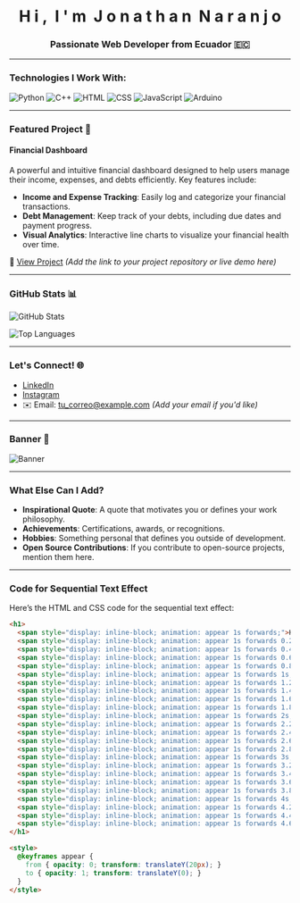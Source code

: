 <h1 align="center">
  <span style="display: inline-block; animation: appear 1s forwards;">H</span>
  <span style="display: inline-block; animation: appear 1s forwards 0.2s;">i</span>
  <span style="display: inline-block; animation: appear 1s forwards 0.4s;">,</span>
  <span style="display: inline-block; animation: appear 1s forwards 0.6s;"> </span>
  <span style="display: inline-block; animation: appear 1s forwards 0.8s;">I</span>
  <span style="display: inline-block; animation: appear 1s forwards 1s;">'</span>
  <span style="display: inline-block; animation: appear 1s forwards 1.2s;">m</span>
  <span style="display: inline-block; animation: appear 1s forwards 1.4s;"> </span>
  <span style="display: inline-block; animation: appear 1s forwards 1.6s;">J</span>
  <span style="display: inline-block; animation: appear 1s forwards 1.8s;">o</span>
  <span style="display: inline-block; animation: appear 1s forwards 2s;">n</span>
  <span style="display: inline-block; animation: appear 1s forwards 2.2s;">a</span>
  <span style="display: inline-block; animation: appear 1s forwards 2.4s;">t</span>
  <span style="display: inline-block; animation: appear 1s forwards 2.6s;">h</span>
  <span style="display: inline-block; animation: appear 1s forwards 2.8s;">a</span>
  <span style="display: inline-block; animation: appear 1s forwards 3s;">n</span>
  <span style="display: inline-block; animation: appear 1s forwards 3.2s;"> </span>
  <span style="display: inline-block; animation: appear 1s forwards 3.4s;">N</span>
  <span style="display: inline-block; animation: appear 1s forwards 3.6s;">a</span>
  <span style="display: inline-block; animation: appear 1s forwards 3.8s;">r</span>
  <span style="display: inline-block; animation: appear 1s forwards 4s;">a</span>
  <span style="display: inline-block; animation: appear 1s forwards 4.2s;">n</span>
  <span style="display: inline-block; animation: appear 1s forwards 4.4s;">j</span>
  <span style="display: inline-block; animation: appear 1s forwards 4.6s;">o</span>
</h1>

<h3 align="center">Passionate Web Developer from Ecuador 🇪🇨</h3>

---

### Technologies I Work With:
![Python](https://img.shields.io/badge/Python-3776AB?style=for-the-badge&logo=python&logoColor=white)
![C++](https://img.shields.io/badge/C%2B%2B-00599C?style=for-the-badge&logo=c%2B%2B&logoColor=white)
![HTML](https://img.shields.io/badge/HTML-E34F26?style=for-the-badge&logo=html5&logoColor=white)
![CSS](https://img.shields.io/badge/CSS-1572B6?style=for-the-badge&logo=css3&logoColor=white)
![JavaScript](https://img.shields.io/badge/JavaScript-F7DF1E?style=for-the-badge&logo=javascript&logoColor=black)
![Arduino](https://img.shields.io/badge/Arduino-00979D?style=for-the-badge&logo=arduino&logoColor=white)

---

### Featured Project 🚀

#### Financial Dashboard
A powerful and intuitive financial dashboard designed to help users manage their income, expenses, and debts efficiently. Key features include:
- **Income and Expense Tracking**: Easily log and categorize your financial transactions.
- **Debt Management**: Keep track of your debts, including due dates and payment progress.
- **Visual Analytics**: Interactive line charts to visualize your financial health over time.

🔗 [View Project](#) *(Add the link to your project repository or live demo here)*

---

### GitHub Stats 📊

![GitHub Stats](https://github-readme-stats.vercel.app/api?username=tu_usuario&show_icons=true&theme=dark)

![Top Languages](https://github-readme-stats.vercel.app/api/top-langs/?username=tu_usuario&layout=compact&theme=dark)

---

### Let's Connect! 🌐

- [LinkedIn](https://www.linkedin.com/in/jonathan-naranjo-/)
- [Instagram](https://www.instagram.com/elvwhu/)
- ✉️ Email: tu_correo@example.com *(Add your email if you'd like)*

---

### Banner 🎨

![Banner](https://via.placeholder.com/1200x300.png?text=Welcome+to+My+GitHub+Profile)

---

### What Else Can I Add?
- **Inspirational Quote**: A quote that motivates you or defines your work philosophy.
- **Achievements**: Certifications, awards, or recognitions.
- **Hobbies**: Something personal that defines you outside of development.
- **Open Source Contributions**: If you contribute to open-source projects, mention them here.

---

### Code for Sequential Text Effect
Here’s the HTML and CSS code for the sequential text effect:

```html
<h1>
  <span style="display: inline-block; animation: appear 1s forwards;">H</span>
  <span style="display: inline-block; animation: appear 1s forwards 0.2s;">i</span>
  <span style="display: inline-block; animation: appear 1s forwards 0.4s;">,</span>
  <span style="display: inline-block; animation: appear 1s forwards 0.6s;"> </span>
  <span style="display: inline-block; animation: appear 1s forwards 0.8s;">I</span>
  <span style="display: inline-block; animation: appear 1s forwards 1s;">'</span>
  <span style="display: inline-block; animation: appear 1s forwards 1.2s;">m</span>
  <span style="display: inline-block; animation: appear 1s forwards 1.4s;"> </span>
  <span style="display: inline-block; animation: appear 1s forwards 1.6s;">J</span>
  <span style="display: inline-block; animation: appear 1s forwards 1.8s;">o</span>
  <span style="display: inline-block; animation: appear 1s forwards 2s;">n</span>
  <span style="display: inline-block; animation: appear 1s forwards 2.2s;">a</span>
  <span style="display: inline-block; animation: appear 1s forwards 2.4s;">t</span>
  <span style="display: inline-block; animation: appear 1s forwards 2.6s;">h</span>
  <span style="display: inline-block; animation: appear 1s forwards 2.8s;">a</span>
  <span style="display: inline-block; animation: appear 1s forwards 3s;">n</span>
  <span style="display: inline-block; animation: appear 1s forwards 3.2s;"> </span>
  <span style="display: inline-block; animation: appear 1s forwards 3.4s;">N</span>
  <span style="display: inline-block; animation: appear 1s forwards 3.6s;">a</span>
  <span style="display: inline-block; animation: appear 1s forwards 3.8s;">r</span>
  <span style="display: inline-block; animation: appear 1s forwards 4s;">a</span>
  <span style="display: inline-block; animation: appear 1s forwards 4.2s;">n</span>
  <span style="display: inline-block; animation: appear 1s forwards 4.4s;">j</span>
  <span style="display: inline-block; animation: appear 1s forwards 4.6s;">o</span>
</h1>

<style>
  @keyframes appear {
    from { opacity: 0; transform: translateY(20px); }
    to { opacity: 1; transform: translateY(0); }
  }
</style>

